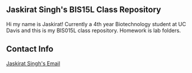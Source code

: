 
## Jaskirat Singh's BIS15L Class Repository

Hi my name is Jaskirat! Currently a 4th year Biotechnology student at UC Davis and this is my BIS015L class repository. Homework is lab folders. 

## Contact Info 

[Jaskirat Singh's Email](sjjsingh@ucdavis.edu)

